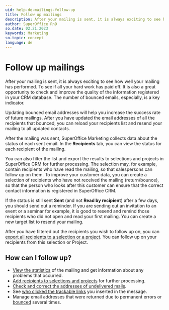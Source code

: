 ```yaml
---
uid: help-de-mailings-follow-up
title: Follow up mailings
description: After your mailing is sent, it is always exciting to see how well your mailing has performed.
author: SuperOffice RnD
so.date: 02.21.2023
keywords: Marketing
so.topic: concept
language: de
---
```


# Follow up mailings

After your mailing is sent, it is always exciting to see how well your mailing has performed. To see if all your hard work has paid off. It is also a great opportunity to check and improve the quality of the information registered in your CRM database. The number of bounced emails, especially, is a key indicator.

Updating bounced email addresses will help you increase the success rate of future mailings. After you have updated the email addresses of all the recipients that bounced, you can reload your recipients list and resend your mailing to all updated contacts.

After the mailing was sent, SuperOffice Marketing collects data about the status of each sent email. In the **Recipients** tab, you can view the status for each recipient of the mailing.

You can also filter the list and export the results to selections and projects in SuperOffice CRM for further processing. The selection may, for example, contain recipients who have read the mailing, so that salespersons can follow up on them. To improve your customer data, you can create a selection of recipients who have not received the mailing (return/bounce), so that the person who looks after this customer can ensure that the correct contact information is registered in SuperOffice CRM.

If the status is still sent **Sent** (and not **Read by recipient**) after a few days, you should send out a reminder. If you are sending out an invitation to an event or a seminar for example, it is good to resend and remind those recipients who did not open and read your first mailing. You can create a new target list to resend your mailing.

After you have filtered out the recipients you wish to follow up on, you can [export all recipients to a selection or a project][2]. You can follow up on your recipients from this selection or Project.

## How can I follow up?

* [View the statistics][1] of the mailing and get information about any problems that occurred.
* [Add recipients to selections and projects][2] for further processing.
* [Check and correct the addresses of undelivered mails][2].
* See [who clicked the trackable links][4] you inserted in the message.
* Manage email addresses that were returned due to permanent errors or [bounced][3] several times.

<!-- Referenced links -->
[1]: view-statistics.md
[2]: look-at-recipient-list.md
[3]: manage-bounces.md
[4]: ../../../tracked-links/learn/explore-clicks.md

<!-- Referenced images -->

